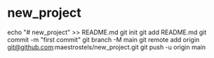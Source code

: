 # new_project
echo "# new_project" >> README.md
git init
git add README.md
git commit -m "first commit"
git branch -M main
git remote add origin git@github.com:maestrostels/new_project.git
git push -u origin main
